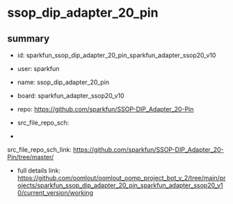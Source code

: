 # ssop_dip_adapter_20_pin
 
## summary 
* id: sparkfun_ssop_dip_adapter_20_pin_sparkfun_adapter_ssop20_v10
* user: sparkfun
* name: ssop_dip_adapter_20_pin
* board: sparkfun_adapter_ssop20_v10
* repo: https://github.com/sparkfun/SSOP-DIP_Adapter_20-Pin



* src_file_repo_sch: 
*
 src_file_repo_sch_link: https://github.com/sparkfun/SSOP-DIP_Adapter_20-Pin/tree/master/
* full details link: https://github.com/oomlout/oomlout_oomp_project_bot_v_2/tree/main/projects/sparkfun_ssop_dip_adapter_20_pin_sparkfun_adapter_ssop20_v10/current_version/working  






